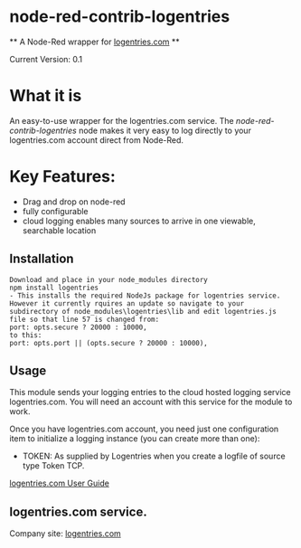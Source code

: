 # node-red-contrib-logentries

** A Node-Red wrapper for [logentries.com](http://logentries.com) **

Current Version: 0.1


# What it is

An easy-to-use wrapper for the logentries.com service. The _node-red-contrib-logentries_ node makes it very easy to log directly to your logentries.com account direct from Node-Red.


# Key Features:

   * Drag and drop on node-red
   * fully configurable
   * cloud logging enables many sources to arrive in one viewable, searchable location

   
## Installation

	Download and place in your node_modules directory
    npm install logentries
	- This installs the required NodeJs package for logentries service. However it currently rquires an update so navigate to your subdirectory of node_modules\logentries\lib and edit logentries.js file so that line 57 is changed from:
	port: opts.secure ? 20000 : 10000,
	to this:
	port: opts.port || (opts.secure ? 20000 : 10000),



## Usage


This module sends your logging entries to the cloud hosted logging service logentries.com. You will need an account with this service for the module to work.

Once you have logentries.com account, you need just one configuration item to initialize a logging instance (you can create more than one):

  * TOKEN: As supplied by Logentries when you create a logfile of source type Token TCP.

[logentries.com User Guide](https://logentries.com/docs/userguide)


## logentries.com service.

Company site: [logentries.com](http://logentries.com)



